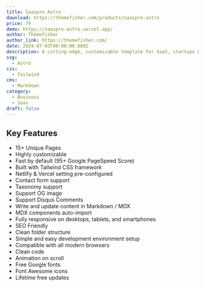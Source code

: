```yaml
---
title: Saaspro Astro
download: https://themefisher.com/products/saaspro-astro
price: 79
demo: https://saaspro-astro.vercel.app/
author: Themefisher
author_link: https://themefisher.com/
date: 2024-07-03T00:00:00.000Z
description: A cutting-edge, customizable template for SaaS, startups & agencies to build stunning, high-performing websites.
ssg:
  - Astro
css:
  - Tailwind
cms:
  - Markdown
category:
  - Business
  - Saas
draft: false
---
```


## Key Features

- 15+ Unique Pages
- Highly customizable 
- Fast by default (95+ Google PageSpeed Score)
- Built with Tailwind CSS framework
- Netlify & Vercel setting pre-configured
- Contact form support
- Taxonomy support
- Support OG image
- Support Disqus Comments
- Write and update content in Markdown / MDX
- MDX components auto-import
- Fully responsive on desktops, tablets, and smartphones
- SEO Friendly
- Clean folder structure
- Simple and easy development environment setup
- Compatible with all modern browsers
- Clean code
- Animation on scroll
- Free Google fonts
- Font Awesome icons
- Lifetime free updates

